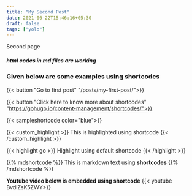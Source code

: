 ```yaml
---
title: "My Second Post"
date: 2021-06-22T15:46:16+05:30
draft: false
tags: ["yolo"]
---
```

Second page

<h5>html codes in md files are working</h5>

### Given below are some examples using shortcodes

<!--
Sample button
!-->
{{< button "Go to first post" "/posts/my-first-post/">}}

{{< button "Click here to know more about shortcodes" "https://gohugo.io/content-management/shortcodes/">}}
<!--
Sample shortcode where color is passed as parameter.
The text dispayed is given in the shortcode template
!-->
{{< sampleshortcode color="blue">}}

<!--
Here text is passed, the highlighting is done using shortcode
!-->
{{< custom_highlight >}}
 This is highlighted using shortcode
{{< /custom_highlight >}}


<!--
This is a default shortcode available with hugo
!-->
{{< highlight go >}} Highlight using default shortcode {{< /highlight >}}

<!--
This can be used to render markdown text
!-->
{{% mdshortcode %}}
This is markdown text using **shortcodes**
{{% /mdshortcode %}}
<!--
This is also a default shortcode available with hugo
!-->
**Youtube video below is embedded using shortcode**
{{< youtube BvdlZsK5ZWY>}}
